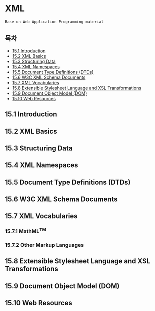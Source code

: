 # XML
```
Base on Web Application Programming material
```
## 목차
- [15.1 Introduction](#151-introduction)
- [15.2 XML Basics](#152-xml-basics)
- [15.3 Structuring Data](#153-structuring-data)
- [15.4 XML Namespaces](#154-XML-namespaces)
- [15.5 Document Type Definitions (DTDs)](#155-Document-Type-Definitions-DTDs)
- [15.6 W3C XML Schema Documents](#156-w3c-xml-schema-documents)
- [15.7 XML Vocabularies](#157-xml-vocabularies)
- [15.8 Extensible Stylesheet Language and XSL Transformations](#158-extensible-stylesheet-language-and-xsl-transformations)
- [15.9 Document Object Model (DOM)](#159-document-object-model-dom)
- [15.10 Web Resources](#1510-web-resources)

## 15.1 Introduction
## 15.2 XML Basics
## 15.3 Structuring Data
## 15.4 XML Namespaces
## 15.5 Document Type Definitions (DTDs)
## 15.6 W3C XML Schema Documents
## 15.7 XML Vocabularies
### 15.7.1 MathML<sup>TM</sup>
### 15.7.2 Other Markup Languages
## 15.8 Extensible Stylesheet Language and XSL Transformations
## 15.9 Document Object Model (DOM)
## 15.10 Web Resources
